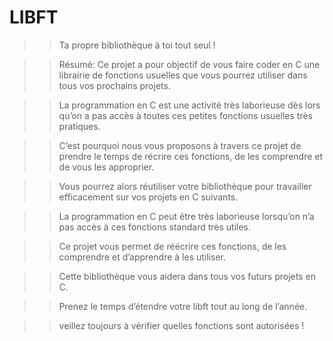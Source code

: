 # LIBFT

>> Ta propre bibliothèque à toi tout seul !

>> Résumé: Ce projet a pour objectif de vous faire coder en C une librairie 
de fonctions usuelles que vous pourrez utiliser dans tous vos prochains projets.

>> La programmation en C est une activité très laborieuse dès lors qu’on a pas accès à toutes ces petites fonctions usuelles très pratiques.

>> C’est pourquoi nous vous proposons à travers ce projet de prendre le temps de récrire ces fonctions, de les comprendre et de vous les approprier.

>> Vous pourrez alors réutiliser votre bibliothèque pour travailler efficacement sur vos projets en C suivants.

>> La programmation en C peut être très laborieuse lorsqu’on n’a pas accès à ces fonctions standard très utiles.

>> Ce projet vous permet de réécrire ces fonctions, de les comprendre et d’apprendre à les utiliser.

>> Cette bibliothèque vous aidera dans tous vos futurs projets en C.

>> Prenez le temps d’étendre votre libft tout au long de l’année. 

>> veillez toujours à vérifier quelles fonctions sont autorisées !
